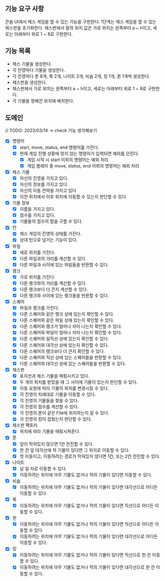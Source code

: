 ## 기능 요구 사항

콘솔 UI에서 체스 게임을 할 수 있는 기능을 구현한다.
1단계는 체스 게임을 할 수 있는 체스판을 초기화한다.
체스판에서 말의 위치 값은 가로 위치는 왼쪽부터 a ~ h이고, 세로는 아래부터 위로 1 ~ 8로 구현한다.

## 기능 목록

- 체스 기물을 생성한다.
- 각 진영마다 기물을 생성한다.
- 각 진영마다 폰 8개, 룩 2개, 나이트 2개, 비숍 2개, 킹 1개, 퀸 1개씩 생성한다.
- 체스판을 생성한다.
- 체스판에서 가로 위치는 왼쪽부터 a ~ h이고, 세로는 아래부터 위로 1 ~ 8로 구현한다.
- 각 기물을 정해진 위치에 배치한다.

## 도메인

// TODO: 2023/03/14 -> check 기능 생각해보기

- [x] 명령어
  - [x] start, move, status, end 명령어를 가진다.
  - [x] 현재 게임 진행 상황에 맞지 않는 명령어가 입력되면 예외를 던진다.
    - [x] 게임 시작 시 start 이외의 명령어는 예외 처리
    - [x] 게임 플레이 중 move, status, end 이외의 명령어는 예외 처리

- [x] 체스 기물
  - [x] 자신의 진영을 가지고 있다.
  - [x] 자신의 정보를 가지고 있다.
  - [x] 자신의 이동 전략을 가지고 있다
  - [x] 이전 위치에서 이후 위치에 이동할 수 있는지 판단할 수 있다.

- [x] 기물 정보
  - [x] 이름을 가지고 있다.
  - [x] 점수를 가지고 있다.
  - [x] 기물들의 점수의 합을 구할 수 있다.

- [x] 턴
  - [x] 체스 게임의 진영의 상태를 가진다.
  - [x] 상대 턴으로 넘기는 기능이 있다.

- [x] 파일
  - [x] 세로 위치를 가진다.
  - [x] 다른 파일과의 거리를 계산할 수 있다.
  - [x] 다른 파일과 사이에 있는 파일들을 반환할 수 있다.

- [x] 랭크
  - [x] 가로 위치를 가진다.
  - [x] 다른 랭크와의 거리를 계산할 수 있다.
  - [x] 다른 랭크보다 더 큰지 계산할 수 있다.
  - [x] 다른 랭크와 사이에 있는 랭크들을 반환할 수 있다.

- [x] 스퀘어
  - [x] 파일과 랭크를 가진다.
  - [x] 다른 스퀘어와 같은 랭크 상에 있는지 확인할 수 있다.
  - [x] 다른 스퀘어와 같은 파일 상에 있는지 확인할 수 있다.
  - [x] 다른 스퀘어와 랭크가 얼마나 차이 나는지 확인할 수 있다.
  - [x] 다른 스퀘어와 파일이 얼마나 차이 나는지 확인할 수 있다.
  - [x] 다른 스퀘어와 일직선 상에 있는지 확인할 수 있다.
  - [x] 다른 스퀘어와 대각선 상에 있는지 확인할 수 있다.
  - [x] 다른 스퀘어의 랭크보다 더 큰지 확인할 수 있다.
  - [x] 다른 스퀘어와 직선 상에 있는 스퀘어들을 반환할 수 있다.
  - [x] 다른 스퀘어와 대각선 상에 있는 스퀘어들을 반환할 수 있다.

- [x] 체스판
  - [x] 포지션과 체스 기물을 매핑시키고 있다.
  - [x] 두 개의 위치를 받았을 때 그 사이에 기물이 있는지 판단할 수 있다.
  - [x] 이동 요청에 따라 기물의 위치를 변경시킬 수 있다.
  - [x] 각 진영이 차례대로 기물을 이동할 수 있다.
  - [x] 각 진영의 기물들을 찾을 수 있다.
  - [x] 각 진영의 점수를 계산할 수 있다.
  - [x] 각 진영의 폰이 같은 File에 위치하는지 알 수 있다.
  - [x] 각 진영의 킹이 잡혔는지 판단할 수 있다.

- [x] 체스판 팩토리
  - [x] 위치에 따라 기물을 매핑시켜준다.

- [x] 폰
  - [x] 앞이 막혀있지 않으면 1칸 전진할 수 있다.
  - [x] 한 칸 앞 대각선에 적 기물이 있다면 그 위치로 이동할 수 있다.
  - [x] 첫 이동이고, 이동하려는 경로가 막혀있지 않다면 1칸, 또는 2칸 전진할 수 있다.

- [x] 나이트
  - [x] 날 일 자로 이동할 수 있다.
  - [x] 이동하려는 위치에 아무 기물도 없거나 적의 기물이 있다면 이동할 수 있다.

- [x] 비숍
  - [x] 이동하려는 위치에 아무 기물도 없거나 적의 기물이 있다면 대각선으로 어디든 이동할 수 있다.

- [x] 룩
  - [x] 이동하려는 위치에 아무 기물도 없거나 적의 기물이 있다면 직선으로 어디든 이동할 수 있다.

- [x] 퀸
  - [x] 이동하려는 위치에 아무 기물도 없거나 적의 기물이 있다면 직선으로 어디든 이동할 수 있다.
  - [x] 이동하려는 위치에 아무 기물도 없거나 적의 기물이 있다면 대각선으로 어디든 이동할 수 있다.

- [x] 킹
  - [x] 이동하려는 위치에 아무 기물도 없거나 적의 기물이 있다면 직선으로 한 칸 이동할 수 있다.
  - [x] 이동하려는 위치에 아무 기물도 없거나 적의 기물이 있다면 대각선으로 한 칸 이동할 수 있다.

